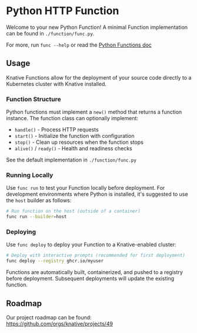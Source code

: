 # Python HTTP Function

Welcome to your new Python Function! A minimal Function implementation can
be found in `./function/func.py`.

For more, run `func --help` or read the [Python Functions doc](https://github.com/knative/func/blob/main/docs/function-templates/python.md)

## Usage

Knative Functions allow for the deployment of your source code directly to a
Kubernetes cluster with Knative installed.

### Function Structure

Python functions must implement a `new()` method that returns a function
instance. The function class can optionally implement:
- `handle()` - Process HTTP requests
- `start()` - Initialize the function with configuration
- `stop()` - Clean up resources when the function stops
- `alive()` / `ready()` - Health and readiness checks

See the default implementation in `./function/func.py`

### Running Locally

Use `func run` to test your Function locally before deployment.
For development environments where Python is installed, it's suggested to use
the `host` builder as follows:

```bash
# Run function on the host (outside of a container)
func run --builder=host
```

### Deploying

Use `func deploy` to deploy your Function to a Knative-enabled cluster:

```bash
# Deploy with interactive prompts (recommended for first deployment)
func deploy --registry ghcr.io/myuser
```

Functions are automatically built, containerized, and pushed to a registry
before deployment. Subsequent deployments will update the existing function.

## Roadmap

Our project roadmap can be found: https://github.com/orgs/knative/projects/49

